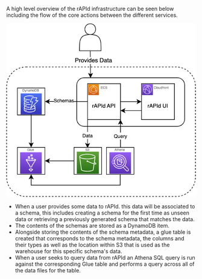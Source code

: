 A high level overview of the rAPId infrastructure can be seen below including the flow of the core actions between the different services.

![Overview](../diagrams/infrastructure_overview.png)

- When a user provides some data to rAPId. this data will be associated to a schema, this includes creating a schema for the first time as unseen data or retrieving a previously generated schema that matches the data.
- The contents of the schemas are stored as a DynamoDB item.
- Alongside storing the contents of the schema metadata, a glue table is created that corresponds to the schema metadata, the columns and their types as well as the location within S3 that is used as the warehouse for this specific schema's data.
- When a user seeks to query data from rAPId an Athena SQL query is run against the corresponding Glue table and performs a query across all of the data files for the table.
